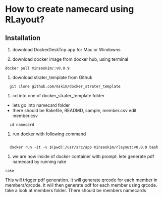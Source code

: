 # How to create namecard using RLayout?


## Installation

1. download DockerDeskTop app for Mac or Windowns

1. download docker image from docker hub, using terminal

```
docker pull minsookim/:v0.0.9

```

1. download strater_template from Github

```
  git clone github.com/mskim/docker_strater_template

```

1. cd into one of docker_strater_template folder
  - lets go into namecard folder
  - there should be Rakefile, READMD, sample, member.csv
  edit member.csv

```
  cd namecard
```

1. run docker with following command


```

  docker run -it -v $(pwd):/usr/src/app minsookim/rlayout:v0.0.9 bash

```

1. we are now inside of docker container with prompt.
lete generate pdf namecard  by  running  rake


```
rake

```

This will trigger pdf generation.
It will generate qrcode for each member in members/qrcode.
It will then generate pdf for each member using qrcode.
take a look at members folder.
There should be members namecards 